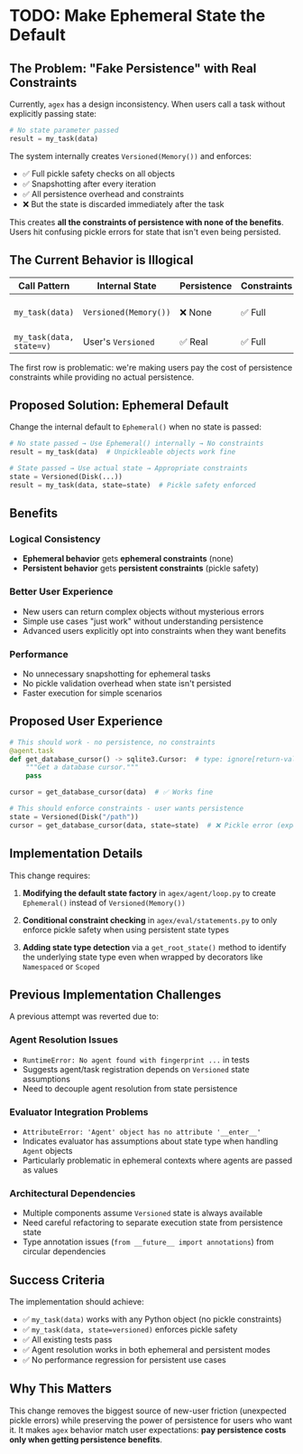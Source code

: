 # TODO: Make Ephemeral State the Default

## The Problem: "Fake Persistence" with Real Constraints

Currently, `agex` has a design inconsistency. When users call a task without explicitly passing state:

```python
# No state parameter passed
result = my_task(data)
```

The system internally creates `Versioned(Memory())` and enforces:
- ✅ Full pickle safety checks on all objects
- ✅ Snapshotting after every iteration
- ✅ All persistence overhead and constraints
- ❌ But the state is discarded immediately after the task

This creates **all the constraints of persistence with none of the benefits**. Users hit confusing pickle errors for state that isn't even being persisted.

## The Current Behavior is Illogical

| Call Pattern | Internal State | Persistence | Constraints | Problem |
|--------------|----------------|-------------|-------------|---------|
| `my_task(data)` | `Versioned(Memory())` | ❌ None | ✅ Full | Constraints without benefits |
| `my_task(data, state=v)` | User's `Versioned` | ✅ Real | ✅ Full | Logical ✅ |

The first row is problematic: we're making users pay the cost of persistence constraints while providing no actual persistence.

## Proposed Solution: Ephemeral Default

Change the internal default to `Ephemeral()` when no state is passed:

```python
# No state passed → Use Ephemeral() internally → No constraints
result = my_task(data)  # Unpickleable objects work fine

# State passed → Use actual state → Appropriate constraints  
state = Versioned(Disk(...))
result = my_task(data, state=state)  # Pickle safety enforced
```

## Benefits

### **Logical Consistency**
- **Ephemeral behavior** gets **ephemeral constraints** (none)
- **Persistent behavior** gets **persistent constraints** (pickle safety)

### **Better User Experience**
- New users can return complex objects without mysterious errors
- Simple use cases "just work" without understanding persistence
- Advanced users explicitly opt into constraints when they want benefits

### **Performance**
- No unnecessary snapshotting for ephemeral tasks
- No pickle validation overhead when state isn't persisted
- Faster execution for simple scenarios

## Proposed User Experience

```python
# This should work - no persistence, no constraints
@agent.task
def get_database_cursor() -> sqlite3.Cursor:  # type: ignore[return-value]
    """Get a database cursor."""
    pass

cursor = get_database_cursor(data)  # ✅ Works fine

# This should enforce constraints - user wants persistence
state = Versioned(Disk("/path"))
cursor = get_database_cursor(data, state=state)  # ❌ Pickle error (expected)
```

## Implementation Details

This change requires:

1. **Modifying the default state factory** in `agex/agent/loop.py` to create `Ephemeral()` instead of `Versioned(Memory())`

2. **Conditional constraint checking** in `agex/eval/statements.py` to only enforce pickle safety when using persistent state types

3. **Adding state type detection** via a `get_root_state()` method to identify the underlying state type even when wrapped by decorators like `Namespaced` or `Scoped`

## Previous Implementation Challenges

A previous attempt was reverted due to:

### **Agent Resolution Issues**
- `RuntimeError: No agent found with fingerprint ...` in tests
- Suggests agent/task registration depends on `Versioned` state assumptions
- Need to decouple agent resolution from state persistence

### **Evaluator Integration Problems**  
- `AttributeError: 'Agent' object has no attribute '__enter__'`
- Indicates evaluator has assumptions about state type when handling `Agent` objects
- Particularly problematic in ephemeral contexts where agents are passed as values

### **Architectural Dependencies**
- Multiple components assume `Versioned` state is always available
- Need careful refactoring to separate execution state from persistence state
- Type annotation issues (`from __future__ import annotations`) from circular dependencies

## Success Criteria

The implementation should achieve:

- ✅ `my_task(data)` works with any Python object (no pickle constraints)
- ✅ `my_task(data, state=versioned)` enforces pickle safety  
- ✅ All existing tests pass
- ✅ Agent resolution works in both ephemeral and persistent modes
- ✅ No performance regression for persistent use cases

## Why This Matters

This change removes the biggest source of new-user friction (unexpected pickle errors) while preserving the power of persistence for users who want it. It makes `agex` behavior match user expectations: **pay persistence costs only when getting persistence benefits**. 